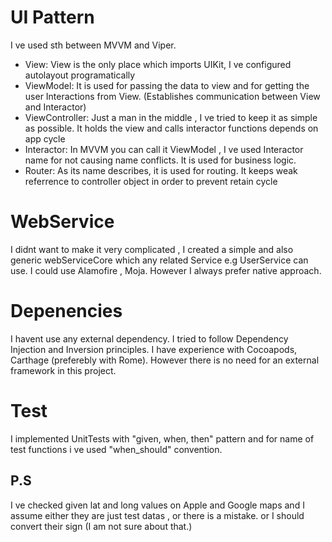 # UI Pattern
I ve used sth between MVVM and Viper. 
- View: View is the only place which imports UIKit, I ve configured autolayout programatically
- ViewModel: It is used for passing the data to view and for getting the user Interactions from View. (Establishes communication between View and Interactor)
- ViewController: Just a man in the middle , I ve tried to keep it as simple as possible. It holds the view and calls interactor functions depends on app cycle
- Interactor: In MVVM you can call it ViewModel , I ve used Interactor name for not causing name conflicts. It is used for business logic.
- Router: As its name describes, it is used for routing. It keeps weak referrence to controller object in order to prevent retain cycle

# WebService
I didnt want to make it very complicated , I created a simple and also generic webServiceCore which any related Service e.g UserService can use.
I could use Alamofire , Moja. However I always prefer native approach.

# Depenencies
I havent use any external dependency. I tried to follow Dependency Injection and Inversion principles.
I have experience with Cocoapods, Carthage (preferebly with Rome). However there is no need for an external framework in this project. 

# Test
I implemented UnitTests with "given, when, then" pattern and for name of test functions i ve used "when_should" convention.

## P.S
I ve checked given lat and long values on Apple and Google maps and I assume either they are just test datas , or there is a mistake.
or I should convert their sign (I am not sure about that.)

